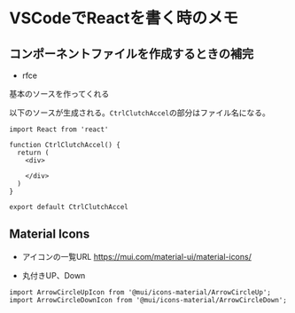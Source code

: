 # VSCodeでReactを書く時のメモ

## コンポーネントファイルを作成するときの補完

- rfce

基本のソースを作ってくれる

以下のソースが生成される。`CtrlClutchAccel`の部分はファイル名になる。
```
import React from 'react'

function CtrlClutchAccel() {
  return (
    <div>
      
    </div>
  )
}

export default CtrlClutchAccel
```

## Material Icons

- アイコンの一覧URL
https://mui.com/material-ui/material-icons/

- 丸付きUP、Down
```
import ArrowCircleUpIcon from '@mui/icons-material/ArrowCircleUp';
import ArrowCircleDownIcon from '@mui/icons-material/ArrowCircleDown';
```